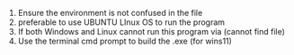 1. Ensure the environment is not confused in the file
2. preferable to use UBUNTU LInux OS to run the program
3. If both Windows and Linux cannot run this program via (cannot find file)
4. Use the terminal cmd prompt to build the .exe (for wins11)

